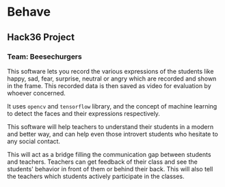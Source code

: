 # Behave

## Hack36 Project
### Team: Beesechurgers

This software lets you record the various expressions of the students like happy, sad, fear, surprise, neutral or angry which are recorded and shown in the frame. This recorded data is then saved as video for evaluation by whoever concerned.

It uses `opencv` and `tensorflow` library, and the concept of machine learning to detect the faces and their expressions respectively.

This software will help teachers to understand their students in a modern and better way, and can help even those introvert students who hesitate to any social contact. 

This will act as a bridge filling the communication gap between students and teachers. Teachers can get feedback of their class and see the students' behavior in front of them or behind their back. This will also tell the teachers which students actively participate in the classes.
